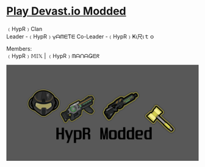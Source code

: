 # <a href="https://devastmod.github.io/" class="button big">Play Devast.io Modded</a>
﹙HypR﹚Clan  
Leader -﹙HypR﹚𐍅ᗩᗰᗴƬᗴ    Co-Leader -﹙HypR﹚Ҝι尺ιｔｏ 
  
Members:   
﹙HypR﹚𝕄𝕀𝕏   | ﹙HypR﹚ᗰᗩᑎᗩǤᗴᖇ  

![DevastMod.github.io](https://raw.githubusercontent.com/DevastMod/DevastMod.github.io/main/img/HypR-Modded-Github.png)
